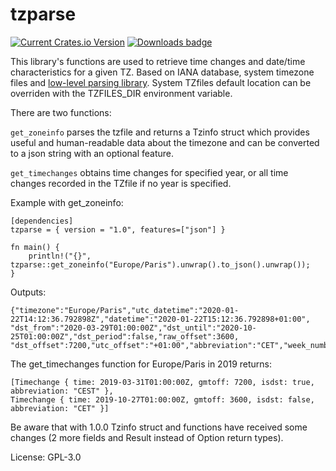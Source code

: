 # tzparse

[![Current Crates.io Version](https://img.shields.io/crates/v/tzparse.svg)](https://crates.io/crates/tzparse)
[![Downloads badge](https://img.shields.io/crates/d/tzparse.svg)](https://crates.io/crates/tzparse)

This library's functions are used to retrieve time changes and date/time characteristics for a given TZ.
Based on IANA database, system timezone files and [low-level parsing library](https://crates.io/crates/libtzfile).
System TZfiles default location can be overriden with the TZFILES_DIR environment variable.

There are two functions:

`get_zoneinfo` parses the tzfile and returns a Tzinfo struct which provides useful and human-readable data about the timezone
and can be converted to a json string with an optional feature.

`get_timechanges` obtains time changes for specified year, or all time changes recorded in the TZfile if no year is specified.

Example with get_zoneinfo:
```
[dependencies]
tzparse = { version = "1.0", features=["json"] }

fn main() {
    println!("{}", tzparse::get_zoneinfo("Europe/Paris").unwrap().to_json().unwrap());
}
```

Outputs:
```
{"timezone":"Europe/Paris","utc_datetime":"2020-01-22T14:12:36.792898Z","datetime":"2020-01-22T15:12:36.792898+01:00",
"dst_from":"2020-03-29T01:00:00Z","dst_until":"2020-10-25T01:00:00Z","dst_period":false,"raw_offset":3600,
"dst_offset":7200,"utc_offset":"+01:00","abbreviation":"CET","week_number":4}
```
The get_timechanges function for Europe/Paris in 2019 returns:
```
[Timechange { time: 2019-03-31T01:00:00Z, gmtoff: 7200, isdst: true, abbreviation: "CEST" },
Timechange { time: 2019-10-27T01:00:00Z, gmtoff: 3600, isdst: false, abbreviation: "CET" }]
```

Be aware that with 1.0.0 Tzinfo struct and functions have received some changes (2 more fields
 and Result instead of Option return types).

License: GPL-3.0
